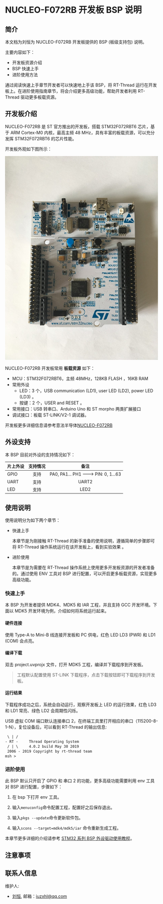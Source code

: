 # NUCLEO-F072RB 开发板 BSP 说明

## 简介

本文档为刘恒为 NUCLEO-F072RB 开发板提供的 BSP (板级支持包) 说明。

主要内容如下：

- 开发板资源介绍
- BSP 快速上手
- 进阶使用方法

通过阅读快速上手章节开发者可以快速地上手该 BSP，将 RT-Thread 运行在开发板上。在进阶使用指南章节，将会介绍更多高级功能，帮助开发者利用 RT-Thread 驱动更多板载资源。

## 开发板介绍

NUCLEO-F072RB 是 ST 官方推出的开发板，搭载 STM32F072RBT6 芯片，基于 ARM Cortex-M0 内核，最高主频 48 MHz，具有丰富的板载资源，可以充分发挥 STM32F072RBT6 的芯片性能。

开发板外观如下图所示：

![board](figures/board.jpg)

NUCLEO-F072RB 开发板常用 **板载资源** 如下：

- MCU：STM32F072RBT6，主频 48MHz，128KB FLASH ，16KB RAM
- 常用外设
  - LED：3 个，USB communication (LD1), user LED (LD2), power LED (LD3) 。
  - 按键：2 个，USER and RESET 。
- 常用接口：USB 转串口、Arduino Uno 和 ST morpho 两类扩展接口
- 调试接口：板载 ST-LINK/V2-1 调试器。

开发板更多详细信息请参考意法半导体[NUCLEO-F072RB](https://www.st.com/content/st_com/en/products/evaluation-tools/product-evaluation-tools/mcu-mpu-eval-tools/stm32-mcu-mpu-eval-tools/stm32-nucleo-boards/nucleo-f072rb.html)

## 外设支持

本 BSP 目前对外设的支持情况如下：

| **片上外设**   | **支持情况** |               **备注**                 |
| :------------ | :----------: | :-----------------------------------: |
| GPIO          |     支持     | PA0, PA1... PH1 ---> PIN: 0, 1...63    |
| UART          |     支持     |              UART2                     |
| LED           |     支持     |              LED2                      |

## 使用说明

使用说明分为如下两个章节：

- 快速上手

    本章节是为刚接触 RT-Thread 的新手准备的使用说明，遵循简单的步骤即可将 RT-Thread 操作系统运行在该开发板上，看到实验效果 。

- 进阶使用

    本章节是为需要在 RT-Thread 操作系统上使用更多开发板资源的开发者准备的。通过使用 ENV 工具对 BSP 进行配置，可以开启更多板载资源，实现更多高级功能。


### 快速上手

本 BSP 为开发者提供 MDK4、MDK5 和 IAR 工程，并且支持 GCC 开发环境。下面以 MDK5 开发环境为例，介绍如何将系统运行起来。

#### 硬件连接

使用 Type-A to Mini-B 线连接开发板和 PC 供电，红色 LED LD3 (PWR) 和 LD1 (COM) 会点亮。

#### 编译下载

双击 project.uvprojx 文件，打开 MDK5 工程，编译并下载程序到开发板。

> 工程默认配置使用 ST-LINK 下载程序，点击下载按钮即可下载程序到开发板。

#### 运行结果

下载程序成功之后，系统会自动运行，观察开发板上 LED 的运行效果，红色 LD3 和 LD1 常亮、绿色 LD2 会周期性闪烁。

USB 虚拟 COM 端口默认连接串口 2，在终端工具里打开相应的串口（115200-8-1-N），复位设备后，可以看到 RT-Thread 的输出信息:

```
 \ | /
- RT -     Thread Operating System
 / | \     4.0.2 build May 30 2019
 2006 - 2019 Copyright by rt-thread team
msh >
```

### 进阶使用

此 BSP 默认只开启了 GPIO 和 串口 2 的功能，更多高级功能需要利用 env 工具对 BSP 进行配置，步骤如下：

1. 在 bsp 下打开 env 工具。

2. 输入`menuconfig`命令配置工程，配置好之后保存退出。

3. 输入`pkgs --update`命令更新软件包。

4. 输入`scons --target=mdk4/mdk5/iar` 命令重新生成工程。

本章节更多详细的介绍请参考 [STM32 系列 BSP 外设驱动使用教程](../docs/STM32系列BSP外设驱动使用教程.md)。

## 注意事项

## 联系人信息

维护人:

-  [刘恒](https://github.com/lhxzui), 邮箱：<iuzxhl@qq.com>
